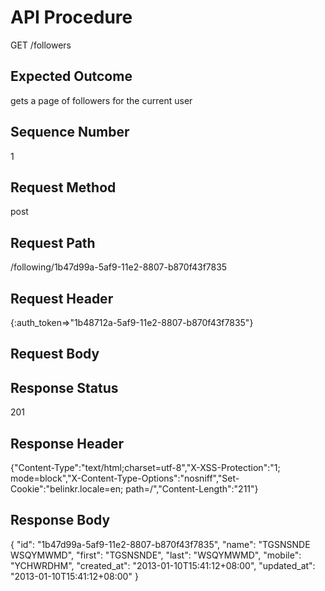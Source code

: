 # API Procedure
GET /followers
## Expected Outcome
gets a page of followers for the current user
## Sequence Number
1
## Request Method
post
## Request Path
/following/1b47d99a-5af9-11e2-8807-b870f43f7835
## Request Header
{:auth_token=>"1b48712a-5af9-11e2-8807-b870f43f7835"}
## Request Body


## Response Status
201
## Response Header
{"Content-Type":"text/html;charset=utf-8","X-XSS-Protection":"1; mode=block","X-Content-Type-Options":"nosniff","Set-Cookie":"belinkr.locale=en; path=/","Content-Length":"211"}

## Response Body
{
  "id": "1b47d99a-5af9-11e2-8807-b870f43f7835",
  "name": "TGSNSNDE WSQYMWMD",
  "first": "TGSNSNDE",
  "last": "WSQYMWMD",
  "mobile": "YCHWRDHM",
  "created_at": "2013-01-10T15:41:12+08:00",
  "updated_at": "2013-01-10T15:41:12+08:00"
}
